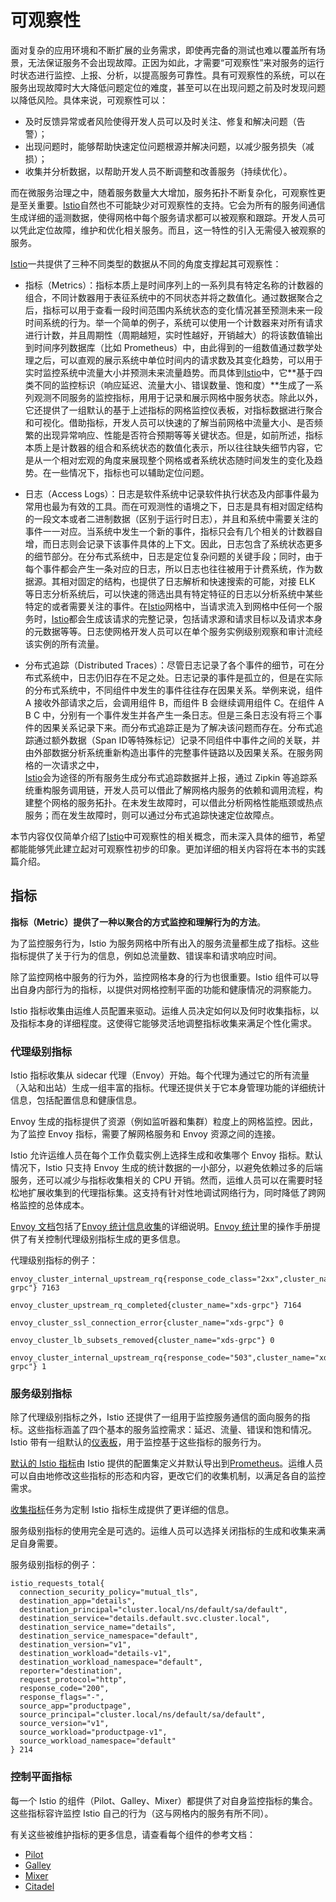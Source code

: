 # 可观察性 

面对复杂的应用环境和不断扩展的业务需求，即使再完备的测试也难以覆盖所有场景，无法保证服务不会出现故障。正因为如此，才需要“可观察性”来对服务的运行时状态进行监控、上报、分析，以提高服务可靠性。具有可观察性的系统，可以在服务出现故障时大大降低问题定位的难度，甚至可以在出现问题之前及时发现问题以降低风险。具体来说，可观察性可以：

* 及时反馈异常或者风险使得开发人员可以及时关注、修复和解决问题（告警）；
* 出现问题时，能够帮助快速定位问题根源并解决问题，以减少服务损失（减损）；
* 收集并分析数据，以帮助开发人员不断调整和改善服务（持续优化）。

而在微服务治理之中，随着服务数量大大增加，服务拓扑不断复杂化，可观察性更是至关重要。[Istio](https://www.servicemesher.com/istio-handbook/GLOSSARY.html#istio)自然也不可能缺少对可观察性的支持。它会为所有的服务间通信生成详细的遥测数据，使得网格中每个服务请求都可以被观察和跟踪。开发人员可以凭此定位故障，维护和优化相关服务。而且，这一特性的引入无需侵入被观察的服务。

[Istio](https://www.servicemesher.com/istio-handbook/GLOSSARY.html#istio)一共提供了三种不同类型的数据从不同的角度支撑起其可观察性：

* 指标（Metrics）：指标本质上是时间序列上的一系列具有特定名称的计数器的组合，不同计数器用于表征系统中的不同状态并将之数值化。通过数据聚合之后，指标可以用于查看一段时间范围内系统状态的变化情况甚至预测未来一段时间系统的行为。举一个简单的例子，系统可以使用一个计数器来对所有请求进行计数，并且周期性（周期越短，实时性越好，开销越大）的将该数值输出到时间序列数据库（比如 Prometheus）中，由此得到的一组数值通过数学处理之后，可以直观的展示系统中单位时间内的请求数及其变化趋势，可以用于实时监控系统中流量大小并预测未来流量趋势。而具体到[Istio](https://www.servicemesher.com/istio-handbook/GLOSSARY.html#istio)中，它**基于四类不同的监控标识（响应延迟、流量大小、错误数量、饱和度）**生成了一系列观测不同服务的监控指标，用用于记录和展示网格中服务状态。除此以外，它还提供了一组默认的基于上述指标的网格监控仪表板，对指标数据进行聚合和可视化。借助指标，开发人员可以快速的了解当前网格中流量大小、是否频繁的出现异常响应、性能是否符合预期等等关键状态。但是，如前所述，指标本质上是计数器的组合和系统状态的数值化表示，所以往往缺失细节内容，它是从一个相对宏观的角度来展现整个网格或者系统状态随时间发生的变化及趋势。在一些情况下，指标也可以辅助定位问题。

* 日志（Access Logs）：日志是软件系统中记录软件执行状态及内部事件最为常用也最为有效的工具。而在可观测性的语境之下，日志是具有相对固定结构的一段文本或者二进制数据（区别于运行时日志），并且和系统中需要关注的事件一一对应。当系统中发生一个新的事件，指标只会有几个相关的计数器自增，而日志则会记录下该事件具体的上下文。因此，日志包含了系统状态更多的细节部分。在分布式系统中，日志是定位复杂问题的关键手段；同时，由于每个事件都会产生一条对应的日志，所以日志也往往被用于计费系统，作为数据源。其相对固定的结构，也提供了日志解析和快速搜索的可能，对接 ELK 等日志分析系统后，可以快速的筛选出具有特定特征的日志以分析系统中某些特定的或者需要关注的事件。在[Istio](https://www.servicemesher.com/istio-handbook/GLOSSARY.html#istio)网格中，当请求流入到网格中任何一个服务时，[Istio](https://www.servicemesher.com/istio-handbook/GLOSSARY.html#istio)都会生成该请求的完整记录，包括请求源和请求目标以及请求本身的元数据等等。日志使网格开发人员可以在单个服务实例级别观察和审计流经该实例的所有流量。

* 分布式追踪（Distributed Traces）：尽管日志记录了各个事件的细节，可在分布式系统中，日志仍旧存在不足之处。日志记录的事件是孤立的，但是在实际的分布式系统中，不同组件中发生的事件往往存在因果关系。举例来说，组件 A 接收外部请求之后，会调用组件 B，而组件 B 会继续调用组件 C。在组件 A B C 中，分别有一个事件发生并各产生一条日志。但是三条日志没有将三个事件的因果关系记录下来。而分布式追踪正是为了解决该问题而存在。分布式追踪通过额外数据（Span ID等特殊标记）记录不同组件中事件之间的关联，并由外部数据分析系统重新构造出事件的完整事件链路以及因果关系。在服务网格的一次请求之中，  
  [Istio](https://www.servicemesher.com/istio-handbook/GLOSSARY.html#istio)会为途径的所有服务生成分布式追踪数据并上报，通过 Zipkin 等追踪系统重构服务调用链，开发人员可以借此了解网格内服务的依赖和调用流程，构建整个网格的服务拓扑。在未发生故障时，可以借此分析网格性能瓶颈或热点服务；而在发生故障时，则可以通过分布式追踪快速定位故障点。

本节内容仅仅简单介绍了[Istio](https://www.servicemesher.com/istio-handbook/GLOSSARY.html#istio)中可观察性的相关概念，而未深入具体的细节，希望都能能够凭此建立起对可观察性初步的印象。更加详细的相关内容将在本书的实践篇介绍。

## 指标

**指标（Metric）提供了一种以聚合的方式监控和理解行为的方法**。

为了监控服务行为，Istio 为服务网格中所有出入的服务流量都生成了指标。这些指标提供了关于行为的信息，例如总流量数、错误率和请求响应时间。

除了监控网格中服务的行为外，监控网格本身的行为也很重要。Istio 组件可以导出自身内部行为的指标，以提供对网格控制平面的功能和健康情况的洞察能力。

Istio 指标收集由运维人员配置来驱动。运维人员决定如何以及何时收集指标，以及指标本身的详细程度。这使得它能够灵活地调整指标收集来满足个性化需求。

### 代理级别指标

Istio 指标收集从 sidecar 代理（Envoy）开始。每个代理为通过它的所有流量（入站和出站）生成一组丰富的指标。代理还提供关于它本身管理功能的详细统计信息，包括配置信息和健康信息。

Envoy 生成的指标提供了资源（例如监听器和集群）粒度上的网格监控。因此，为了监控 Envoy 指标，需要了解网格服务和 Envoy 资源之间的连接。

Istio 允许运维人员在每个工作负载实例上选择生成和收集哪个 Envoy 指标。默认情况下，Istio 只支持 Envoy 生成的统计数据的一小部分，以避免依赖过多的后端服务，还可以减少与指标收集相关的 CPU 开销。然而，运维人员可以在需要时轻松地扩展收集到的代理指标集。这支持有针对性地调试网络行为，同时降低了跨网格监控的总体成本。

[Envoy 文档](https://www.envoyproxy.io/docs/envoy/latest/)包括了[Envoy 统计信息收集](https://www.envoyproxy.io/docs/envoy/latest/intro/arch_overview/observability/statistics.html?highlight=statistics)的详细说明。[Envoy 统计](https://istio.io/latest/zh/docs/ops/diagnostic-tools/proxy-cmd/)里的操作手册提供了有关控制代理级别指标生成的更多信息。

代理级别指标的例子：

```
envoy_cluster_internal_upstream_rq{response_code_class="2xx",cluster_name="xds-grpc"} 7163

envoy_cluster_upstream_rq_completed{cluster_name="xds-grpc"} 7164

envoy_cluster_ssl_connection_error{cluster_name="xds-grpc"} 0

envoy_cluster_lb_subsets_removed{cluster_name="xds-grpc"} 0

envoy_cluster_internal_upstream_rq{response_code="503",cluster_name="xds-grpc"} 1
```

### 服务级别指标

除了代理级别指标之外，Istio 还提供了一组用于监控服务通信的面向服务的指标。这些指标涵盖了四个基本的服务监控需求：延迟、流量、错误和饱和情况。Istio 带有一组默认的[仪表板](https://istio.io/latest/zh/docs/tasks/observability/metrics/using-istio-dashboard/)，用于监控基于这些指标的服务行为。

[默认的 Istio 指标](https://istio.io/latest/zh/docs/reference/config/policy-and-telemetry/metrics/)由 Istio 提供的配置集定义并默认导出到[Prometheus](https://istio.io/latest/zh/docs/reference/config/policy-and-telemetry/adapters/prometheus/)。运维人员可以自由地修改这些指标的形态和内容，更改它们的收集机制，以满足各自的监控需求。

[收集指标](https://istio.io/latest/zh/docs/tasks/observability/metrics/collecting-metrics/)任务为定制 Istio 指标生成提供了更详细的信息。

服务级别指标的使用完全是可选的。运维人员可以选择关闭指标的生成和收集来满足自身需要。

服务级别指标的例子：

```
istio_requests_total{
  connection_security_policy="mutual_tls",
  destination_app="details",
  destination_principal="cluster.local/ns/default/sa/default",
  destination_service="details.default.svc.cluster.local",
  destination_service_name="details",
  destination_service_namespace="default",
  destination_version="v1",
  destination_workload="details-v1",
  destination_workload_namespace="default",
  reporter="destination",
  request_protocol="http",
  response_code="200",
  response_flags="-",
  source_app="productpage",
  source_principal="cluster.local/ns/default/sa/default",
  source_version="v1",
  source_workload="productpage-v1",
  source_workload_namespace="default"
} 214
```

### 控制平面指标

每一个 Istio 的组件（Pilot、Galley、Mixer）都提供了对自身监控指标的集合。这些指标容许监控 Istio 自己的行为（这与网格内的服务有所不同）。

有关这些被维护指标的更多信息，请查看每个组件的参考文档：

* [Pilot](https://istio.io/latest/zh/docs/reference/commands/pilot-discovery/#metrics)
* [Galley](https://istio.io/latest/zh/docs/reference/commands/galley/#metrics)
* [Mixer](https://istio.io/latest/zh/docs/reference/commands/mixs/#metrics)
* [Citadel](https://istio.io/latest/zh/docs/reference/commands/istio_ca/#metrics)



